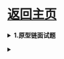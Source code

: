 # [返回主页](https://github.com/yisainan/web-interview/blob/master/README.md)

<b><details><summary>1.原型链面试题</summary></b>

答案：

```js
// 1
function A() {}
function B() {}
/*B.prototype = new A();*/
var a = new A();
B.prototype = a;
var b = new B();
console.log(b.constructor); // 构造函数A

//2

/* console.log(Function.constructor===Function)
   // Function 是一个构造函数
      console.log(Function.__proto__.constructor===Function)*/

// 默认原型上面的constructor属性指向了原型所在的构造函数。

/*console.log(Object.constructor===Function);
    // Object本身没有constructor这个属性，那么就到它的原型链上去查找，
    // Object.__proto__===Function.prototype*/

console.log(Function.__proto__.__proto__ === Object.prototype);
// Function.__proto__===Function.prototype
// Function.prototype.__proto__ === Object.prototype
```

</details>

<b><details><summary></summary></b>

答案：

```js
var o = new Object();
function foo(obj) {
  obj.name = "腐女";
  obj = new Object();
  obj.name = "屌丝"; //这是另一个新对象的name
}
foo(o);
console.log(o.name); //想要的是原来对象的name，所以输出腐女
```

</details>
